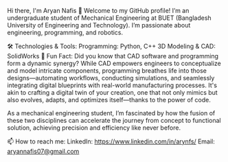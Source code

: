 Hi there, I'm Aryan Nafis 👋
Welcome to my GitHub profile! I’m an undergraduate student of Mechanical Engineering at BUET (Bangladesh University of Engineering and Technology). I’m passionate about engineering, programming, and robotics.

🛠️ Technologies & Tools:
Programming: Python, C++
3D Modeling & CAD: SolidWorks
📢 Fun Fact:
Did you know that CAD software and programming form a dynamic synergy? While CAD empowers engineers to conceptualize and model intricate components, programming breathes life into those designs—automating workflows, conducting simulations, and seamlessly integrating digital blueprints with real-world manufacturing processes. It's akin to crafting a digital twin of your creation, one that not only mimics but also evolves, adapts, and optimizes itself—thanks to the power of code.

As a mechanical engineering student, I’m fascinated by how the fusion of these two disciplines can accelerate the journey from concept to functional solution, achieving precision and efficiency like never before.

📫 How to reach me:
LinkedIn: https://www.linkedin.com/in/arynfs/
Email: aryannafis07@gmail.com

